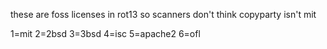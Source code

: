 these are foss licenses in rot13 so scanners don't think copyparty isn't mit

1=mit 2=2bsd 3=3bsd 4=isc 5=apache2 6=ofl
